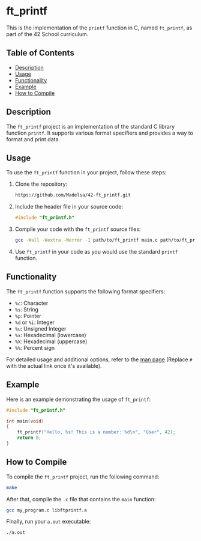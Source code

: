 # ft_printf

This is the implementation of the `printf` function in C, named `ft_printf`, as part of the 42 School curriculum.

## Table of Contents

- [Description](#description)
- [Usage](#usage)
- [Functionality](#functionality)
- [Example](#example) 
- [How to Compile](#how-to-compile)

## Description

The `ft_printf` project is an implementation of the standard C library function `printf`. It supports various format specifiers and provides a way to format and print data.

## Usage

To use the `ft_printf` function in your project, follow these steps:

1. Clone the repository:

    ```bash
    https://github.com/Madelsa/42-ft_printf.git
    ```

2. Include the header file in your source code:

    ```c
    #include "ft_printf.h"
    ```

3. Compile your code with the `ft_printf` source files:

    ```bash
    gcc -Wall -Wextra -Werror -I path/to/ft_printf main.c path/to/ft_printf/*.c -o your_executable
    ```

4. Use `ft_printf` in your code as you would use the standard `printf` function.

## Functionality

The `ft_printf` function supports the following format specifiers:

- `%c`: Character
- `%s`: String
- `%p`: Pointer
- `%d` or `%i`: Integer
- `%u`: Unsigned Integer
- `%x`: Hexadecimal (lowercase)
- `%X`: Hexadecimal (uppercase)
- `%%`: Percent sign

For detailed usage and additional options, refer to the [man page](#) (Replace `#` with the actual link once it's available).

## Example

Here is an example demonstrating the usage of `ft_printf`:

```c
#include "ft_printf.h"

int main(void)
{
    ft_printf("Hello, %s! This is a number: %d\n", "User", 42);
    return 0;
}
```

## How to Compile

To compile the `ft_printf` project, run the following command:

```bash
make
```

After that, compile the `.c` file that contains the `main` function:

```bash
gcc my_program.c libftprintf.a
```

Finally, run your `a.out` executable:

```bash
./a.out
```
